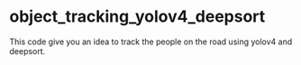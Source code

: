 # object_tracking_yolov4_deepsort

This code give you an idea to track the people on the road using yolov4 and deepsort.
